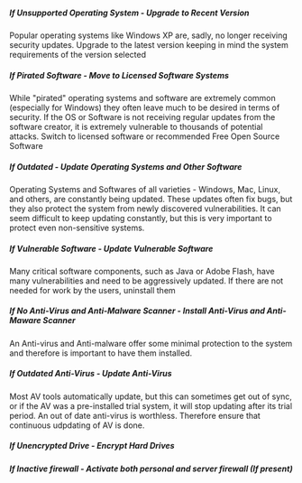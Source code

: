 
##### If Unsupported Operating System - Upgrade to Recent Version

Popular operating systems like Windows XP are, sadly, no longer receiving security updates. Upgrade to the latest version keeping in mind the system requirements of the version selected


##### If Pirated Software - Move to Licensed Software Systems

While "pirated" operating systems and software are extremely common (especially for Windows) they often leave much to be desired in terms of security.  If the OS or Software is not receiving regular updates from the software creator, it is extremely vulnerable to thousands of potential attacks. Switch to licensed software or recommended Free Open Source Software

##### If Outdated - Update Operating Systems and Other Software

Operating Systems and Softwares of all varieties - Windows, Mac, Linux, and others, are constantly being updated.  These updates often fix bugs, but they also protect the system from newly discovered vulnerabilities.  It can seem difficult to keep updating constantly, but this is very important to protect even non-sensitive systems.

##### If Vulnerable Software - Update Vulnerable Software

Many critical software components, such as Java or Adobe Flash, have many vulnerabilities and need to be aggressively updated. If there are not needed for work by the users, uninstall them

##### If No Anti-Virus and Anti-Malware Scanner - Install Anti-Virus and Anti-Maware Scanner

An Anti-virus and Anti-malware offer some minimal protection to the system and therefore is important to have them installed.


##### If Outdated Anti-Virus - Update Anti-Virus

Most AV tools automatically update, but this can sometimes get out of sync, or if the AV was a pre-installed trial system, it will stop updating after its trial period.  An out of date anti-virus is worthless. Therefore ensure that continuous udpdating of AV is done.

##### If Unencrypted Drive  - Encrypt Hard Drives

##### If Inactive firewall - Activate both personal and server firewall (If present)

